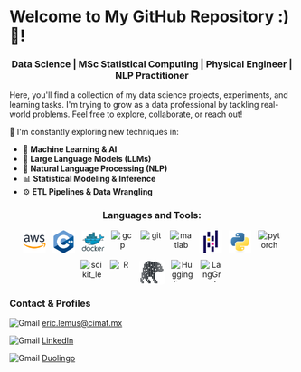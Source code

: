 # Welcome to My GitHub Repository :) 👋!


<div align="center">
  <h3>Data Science | MSc Statistical Computing | Physical Engineer | NLP Practitioner</h3>
</div>

Here, you'll find a collection of my data science projects, experiments, and learning tasks. I'm trying to grow as a data professional by tackling real-world problems. Feel free to explore, collaborate, or reach out!


🌱 I'm constantly exploring new techniques in:

- 🤖 **Machine Learning & AI**  
- 🧠 **Large Language Models (LLMs)**  
- 💬 **Natural Language Processing (NLP)**  
- 📊 **Statistical Modeling & Inference**  
- ⚙️ **ETL Pipelines & Data Wrangling**



<h3 align="center">Languages and Tools:</h3>  <!-- Título centrado -->
<div align="center" style="display: flex; flex-wrap: wrap; justify-content: center; gap: 12px; margin: 0 auto; max-width: 800px;">
  <!-- AWS -->
  <img src="https://raw.githubusercontent.com/devicons/devicon/master/icons/amazonwebservices/amazonwebservices-original-wordmark.svg" alt="aws" width="40" height="40"/>
  <!-- C++ -->
  <img src="https://raw.githubusercontent.com/devicons/devicon/master/icons/cplusplus/cplusplus-original.svg" alt="cplusplus" width="40" height="40"/>
  <!-- Docker -->
  <img src="https://raw.githubusercontent.com/devicons/devicon/master/icons/docker/docker-original-wordmark.svg" alt="docker" width="40" height="40"/>
  <!-- GCP -->
  <img src="https://www.vectorlogo.zone/logos/google_cloud/google_cloud-icon.svg" alt="gcp" width="40" height="40"/>
  <!-- Git -->
  <img src="https://www.vectorlogo.zone/logos/git-scm/git-scm-icon.svg" alt="git" width="40" height="40"/>
  <!-- MATLAB -->
  <img src="https://upload.wikimedia.org/wikipedia/commons/2/21/Matlab_Logo.png" alt="matlab" width="40" height="40"/>
  <!-- Pandas -->
  <img src="https://raw.githubusercontent.com/devicons/devicon/2ae2a900d2f041da66e950e4d48052658d850630/icons/pandas/pandas-original.svg" alt="pandas" width="40" height="40"/>
  <!-- Python -->
  <img src="https://raw.githubusercontent.com/devicons/devicon/master/icons/python/python-original.svg" alt="python" width="40" height="40"/>
  <!-- PyTorch -->
  <img src="https://www.vectorlogo.zone/logos/pytorch/pytorch-icon.svg" alt="pytorch" width="40" height="40"/>
  <!-- Scikit-learn -->
  <img src="https://upload.wikimedia.org/wikipedia/commons/0/05/Scikit_learn_logo_small.svg" alt="scikit_learn" width="40" height="40"/>
  <!-- R -->
  <img src="https://www.vectorlogo.zone/logos/r-project/r-project-icon.svg" alt="R" width="40" height="40"/>
  <!-- Polars -->
  <img src="https://raw.githubusercontent.com/pola-rs/polars-static/master/logos/polars-logo-dark.svg" alt="Polars" width="40" height="40" style="background: white; padding: 2px; border-radius: 4px;"/>
  <!-- HuggingFace -->
  <img src="https://huggingface.co/front/assets/huggingface_logo.svg" alt="HuggingFace" width="40" height="40"/>
  <!-- LangGraph -->
  <img src="https://registry.npmmirror.com/@lobehub/icons-static-png/latest/files/light/langgraph-color.png" alt="LangGraph" width="40" height="40"/>
</div>

<div align="left">
  <h3> Contact & Profiles</h3>
</div>

<img src="https://upload.wikimedia.org/wikipedia/commons/7/7e/Gmail_icon_%282020%29.svg" alt="Gmail" width="22" height="22"/>  eric.lemus@cimat.mx</span>

<img src="https://raw.githubusercontent.com/rahuldkjain/github-profile-readme-generator/master/src/images/icons/Social/linked-in-alt.svg" alt="Gmail" width="22" height="22"/>  [LinkedIn](https://www.linkedin.com/in/eric-lemus-avalos-632475278)</span>

<img src="https://design.duolingo.com/86230c9ad10d9f08b785.svg" alt="Gmail" width="22" height="22"/> [Duolingo](https://www.duolingo.com/profile/Eric_LemusA?via=share_profile_qr)</span>





